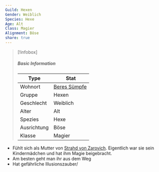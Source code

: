 ```yaml
---
Guild: Hexen
Gender: Weiblich
Species: Hexe
Age: Alt
Class: Magier
Alignment: Böse
share: true
---
```


>[!infobox]
>##### Basic Information
>Type | Stat |
>----  | ----  |
> Wohnort | [Beres Sümpfe](Beres%20S%C3%BCmpfe.md)  |
> Gruppe | Hexen |
> Geschlecht | Weiblich |
> Alter | Alt |
> Spezies | Hexe |
> Ausrichtung | Böse |
> Klasse | Magier |

- Fühlt sich als Mutter von [Strahd von Zarovich](./Strahd%20von%20Zarovich.md). Eigentlich war sie sein Kindermädchen und hat ihm Magie beigebracht.
- Am besten geht man ihr aus dem Weg
- Hat gefährliche Illusionszauber/